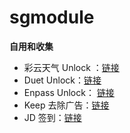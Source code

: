 # sgmodule

**自用和收集**

* 彩云天气 Unlock ：[链接](https://raw.githubusercontent.com/Maasea/sgmodule/master/ColorWeather.sgmodule)
* Duet Unlock：[链接](https://raw.githubusercontent.com/Maasea/sgmodule/master/duet.sgmodule)
* Enpass Unlock： [链接](https://raw.githubusercontent.com/Maasea/sgmodule/master/enpass.sgmodule)
* Keep 去除广告：[链接](https://raw.githubusercontent.com/Maasea/sgmodule/master/KeepRemoveAds.sgmodule)
* JD 签到：[链接](https://raw.githubusercontent.com/Maasea/sgmodule/master/JD_DailyBonus.sgmodule)



